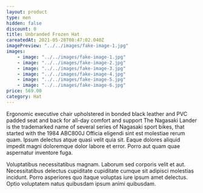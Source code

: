 ```yaml
---
layout: product
type: men
hidden: false
discount: 0
title: Unbranded Frozen Hat
careatedAt: 2021-05-28T08:47:02.040Z
imagePreview: "../../images/fake-image-1.jpg"
images:
    - image: "../../images/fake-image-1.jpg"
    - image: "../../images/fake-image-2.jpg"
    - image: "../../images/fake-image-3.jpg"
    - image: "../../images/fake-image-4.jpg"
    - image: "../../images/fake-image-5.jpg"
    - image: "../../images/fake-image-6.jpg"
price: 569.00
category: Hat
---
```

Ergonomic executive chair upholstered in bonded black leather and PVC padded seat and back for all-day comfort and support
The Nagasaki Lander is the trademarked name of several series of Nagasaki sport bikes, that started with the 1984 ABC800J
Officia eligendi sint est molestiae rerum quam. Ipsum delectus atque quasi velit quia sit. Eaque dolores aliquid impedit magni doloremque dolor labore et error. Porro aut quam quae aspernatur inventore fuga.
 Voluptatibus necessitatibus magnam. Laborum sed corporis velit et aut. Necessitatibus delectus cupiditate cupiditate cumque sit adipisci molestias incidunt. Porro asperiores quo itaque voluptas iure ipsum amet delectus. Optio voluptatem natus quibusdam ipsum animi quibusdam.
